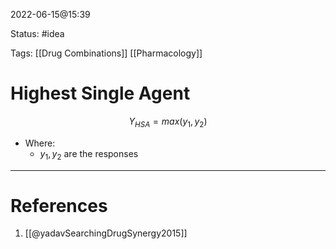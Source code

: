 2022-06-15@15:39

Status: #idea

Tags: [[Drug Combinations]] [[Pharmacology]]

# Highest Single Agent
$$Y_{HSA} = max(y_1, y_2) \tag{HSA-1}$$
- Where:
	- $y_1,y_2$ are the responses 





---
# References
1. [[@yadavSearchingDrugSynergy2015]]